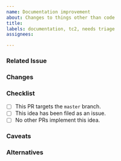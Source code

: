 ```yaml
---
name: Documentation improvement
about: Changes to things other than code
title:
labels: documentation, tc2, needs triage
assignees:

---
```


### Related Issue
<!-- Number of the issue where this idea was proposed -->

### Changes
<!--
A clear and concise description of the changes
-->

### Checklist
<!-- You do not have to answer "yes" to all of these to open a pull request -->
- [ ] This PR targets the `master` branch.
- [ ] This idea has been filed as an issue.
- [ ] No other PRs implement this idea.

### Caveats
<!-- Any caveats and side effects of these changes -->

### Alternatives
<!-- Alternative implementations that were considered -->
